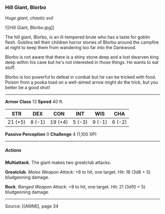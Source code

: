 ### Hill Giant, Blorbo
_Huge giant, chaotic evil_

![[Hill Giant, Blorbo.jpg]]

The hill giant, Blorbo, is an ill-tempered brute who has a taste for goblin flesh. Goblins tell their children horror stories of Blorbo around the campfire at night to keep them from wandering too far into the Dankwood.

Blorbo is not aware that there is a shiny stone deep and a lost dwarven king deep within his cave but he's not interested in those things. He wants to eat stuff.

Blorbo is too powerful to defeat in combat but he can be tricked with food. Poison from a pooka toad on a well-aimed arrow might do the trick, but you better be a good shot!



---

**Armor Class** 13
**Speed** 40 ft.

| STR     | DEX     | CON     | INT     | WIS     | CHA     |
|---------|---------|---------|---------|---------|---------|
| 21 (+5) | 8 (-1) | 19 (+4) | 5 (-3) | 9 (-1) | 6 (-2) |

**Passive Perception** 0
**Challenge** 4 (1,100 XP)

---

##### Actions
**Multiattack**. The giant makes two greatclub attacks.

**Greatclub**. _Melee Weapon Attack:_ +8 to hit, one target. Hit: 18 (3d8 + 5) bludgeoning damage.

**Rock**. _Ranged Weapon Attack:_ +8 to hit, one target. Hit: 21 (3d10 + 5) bludgeoning damage.


---

Source: [[AWM]], page 34